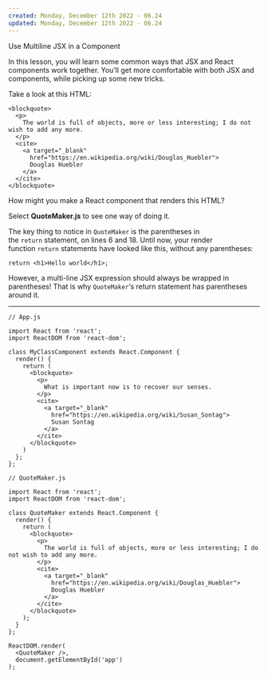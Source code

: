 ```yaml
---
created: Monday, December 12th 2022 - 06.24
updated: Monday, December 12th 2022 - 06.24
---
```

Use Multiline JSX in a Component

In this lesson, you will learn some common ways that JSX and React components work together. You’ll get more comfortable with both JSX and components, while picking up some new tricks.

Take a look at this HTML:

```JSX
<blockquote>
  <p>
    The world is full of objects, more or less interesting; I do not wish to add any more.
  </p>
  <cite>
    <a target="_blank"
      href="https://en.wikipedia.org/wiki/Douglas_Huebler">
      Douglas Huebler
    </a>
  </cite>
</blockquote>
```

How might you make a React component that renders this HTML?

Select **QuoteMaker.js** to see one way of doing it.

The key thing to notice in `QuoteMaker` is the parentheses in the `return` statement, on lines 6 and 18. Until now, your render function `return` statements have looked like this, without any parentheses:

```JSX
return <h1>Hello world</h1>;
```

However, a multi-line JSX expression should always be wrapped in parentheses! That is why `QuoteMaker`‘s return statement has parentheses around it.

---

```JSX
// App.js

import React from 'react';
import ReactDOM from 'react-dom';

class MyClassComponent extends React.Component {
  render() {
    return (
      <blockquote>
        <p>
          What is important now is to recover our senses.
        </p>
        <cite>
          <a target="_blank" 
            href="https://en.wikipedia.org/wiki/Susan_Sontag">
            Susan Sontag
          </a>
        </cite>
      </blockquote>
    )
  };
};
```

```JSX
// QuoteMaker.js

import React from 'react';
import ReactDOM from 'react-dom';

class QuoteMaker extends React.Component {
  render() {
    return (
      <blockquote>
        <p>
          The world is full of objects, more or less interesting; I do not wish to add any more.
        </p>
        <cite>
          <a target="_blank"
            href="https://en.wikipedia.org/wiki/Douglas_Huebler">
            Douglas Huebler
          </a>
        </cite>
      </blockquote>
    );
  }
};

ReactDOM.render(
  <QuoteMaker />,
  document.getElementById('app')
);
```